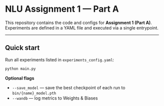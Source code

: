# NLU Assignment 1 — Part A

This repository contains the code and configs for **Assignment 1 (Part A)**.  
Experiments are defined in a YAML file and executed via a single entrypoint.

---

## Quick start

Run all experiments listed in `experiments_config.yaml`:

```bash
python main.py
```

**Optional flags**
- `--save_model` — save the best checkpoint of each run to `bin/{name}_model.pth`
- `--wandb` — log metrics to Weights & Biases
